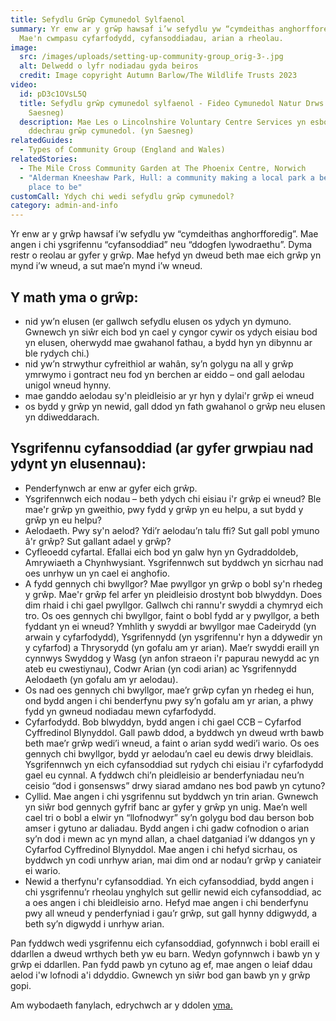 ```yaml
---
title: Sefydlu Grŵp Cymunedol Sylfaenol
summary: Yr enw ar y grŵp hawsaf i’w sefydlu yw “cymdeithas anghorfforedig”.
  Mae'n cwmpasu cyfarfodydd, cyfansoddiadau, arian a rheolau.
image:
  src: /images/uploads/setting-up-community-group_orig-3-.jpg
  alt: Delwedd o lyfr nodiadau gyda beiros
  credit: Image copyright Autumn Barlow/The Wildlife Trusts 2023
video:
  id: pD3c1OVsL5Q
  title: Sefydlu grŵp cymunedol sylfaenol - Fideo Cymunedol Natur Drws Nesaf (yn
    Saesneg)
  description: Mae Les o Lincolnshire Voluntary Centre Services yn esbonio sut i
    ddechrau grŵp cymunedol. (yn Saesneg)
relatedGuides:
  - Types of Community Group (England and Wales)
relatedStories:
  - The Mile Cross Community Garden at The Phoenix Centre, Norwich
  - "Alderman Kneeshaw Park, Hull: a community making a local park a better
    place to be"
customCall: Ydych chi wedi sefydlu grŵp cymunedol?
category: admin-and-info
---
```

Yr enw ar y grŵp hawsaf i’w sefydlu yw “cymdeithas anghorfforedig”. Mae angen i chi ysgrifennu “cyfansoddiad” neu “ddogfen lywodraethu”. Dyma restr o reolau ar gyfer y grŵp. Mae hefyd yn dweud beth mae eich grŵp yn mynd i’w wneud, a sut mae’n mynd i’w wneud.

## Y math yma o grŵp:

* nid yw’n elusen (er gallwch sefydlu elusen os ydych yn dymuno. Gwnewch yn siŵr eich bod yn cael y cyngor cywir os ydych eisiau bod yn elusen, oherwydd mae gwahanol fathau, a bydd hyn yn dibynnu ar ble rydych chi.)
* nid yw’n strwythur cyfreithiol ar wahân, sy’n golygu na all y grŵp ymrwymo i gontract neu fod yn berchen ar eiddo – ond gall aelodau unigol wneud hynny.
* mae ganddo aelodau sy'n pleidleisio ar yr hyn y dylai'r grŵp ei wneud
* os bydd y grŵp yn newid, gall ddod yn fath gwahanol o grŵp neu elusen yn ddiweddarach.

## Ysgrifennu cyfansoddiad (ar gyfer grwpiau nad ydynt yn elusennau):

* Penderfynwch ar enw ar gyfer eich grŵp.
* Ysgrifennwch eich nodau – beth ydych chi eisiau i'r grŵp ei wneud? Ble mae'r grŵp yn gweithio, pwy fydd y grŵp yn eu helpu, a sut bydd y grŵp yn eu helpu?
* Aelodaeth. Pwy sy'n aelod? Ydi’r aelodau’n talu ffi? Sut gall pobl ymuno â'r grŵp? Sut gallant adael y grŵp?
* Cyfleoedd cyfartal. Efallai eich bod yn galw hyn yn Gydraddoldeb, Amrywiaeth a Chynhwysiant. Ysgrifennwch sut byddwch yn sicrhau nad oes unrhyw un yn cael ei anghofio.
* A fydd gennych chi bwyllgor? Mae pwyllgor yn grŵp o bobl sy'n rhedeg y grŵp. Mae'r grŵp fel arfer yn pleidleisio drostynt bob blwyddyn. Does dim rhaid i chi gael pwyllgor. Gallwch chi rannu'r swyddi a chymryd eich tro. Os oes gennych chi bwyllgor, faint o bobl fydd ar y pwyllgor, a beth fyddant yn ei wneud? Ymhlith y swyddi ar bwyllgor mae Cadeirydd (yn arwain y cyfarfodydd), Ysgrifennydd (yn ysgrifennu'r hyn a ddywedir yn y cyfarfod) a Thrysorydd (yn gofalu am yr arian). Mae’r swyddi eraill yn cynnwys Swyddog y Wasg (yn anfon straeon i'r papurau newydd ac yn ateb eu cwestiynau), Codwr Arian (yn codi arian) ac Ysgrifennydd Aelodaeth (yn gofalu am yr aelodau).
* Os nad oes gennych chi bwyllgor, mae’r grŵp cyfan yn rhedeg ei hun, ond bydd angen i chi benderfynu pwy sy’n gofalu am yr arian, a phwy fydd yn gwneud nodiadau mewn cyfarfodydd.
* Cyfarfodydd. Bob blwyddyn, bydd angen i chi gael CCB – Cyfarfod Cyffredinol Blynyddol. Gall pawb ddod, a byddwch yn dweud wrth bawb beth mae’r grŵp wedi’i wneud, a faint o arian sydd wedi’i wario. Os oes gennych chi bwyllgor, bydd yr aelodau’n cael eu dewis drwy bleidlais. Ysgrifennwch yn eich cyfansoddiad sut rydych chi eisiau i'r cyfarfodydd gael eu cynnal. A fyddwch chi’n pleidleisio ar benderfyniadau neu’n ceisio “dod i gonsensws” drwy siarad amdano nes bod pawb yn cytuno?
* Cyllid. Mae angen i chi ysgrifennu sut byddwch yn trin arian. Gwnewch yn siŵr bod gennych gyfrif banc ar gyfer y grŵp yn unig. Mae’n well cael tri o bobl a elwir yn “llofnodwyr” sy’n golygu bod dau berson bob amser i gytuno ar daliadau. Bydd angen i chi gadw cofnodion o arian sy’n dod i mewn ac yn mynd allan, a chael datganiad i’w ddangos yn y Cyfarfod Cyffredinol Blynyddol. Mae angen i chi hefyd sicrhau, os byddwch yn codi unrhyw arian, mai dim ond ar nodau’r grŵp y caniateir ei wario.
* Newid a therfynu'r cyfansoddiad. Yn eich cyfansoddiad, bydd angen i chi ysgrifennu’r rheolau ynghylch sut gellir newid eich cyfansoddiad, ac a oes angen i chi bleidleisio arno. Hefyd mae angen i chi benderfynu pwy all wneud y penderfyniad i gau’r grŵp, sut gall hynny ddigwydd, a beth sy’n digwydd i unrhyw arian.

Pan fyddwch wedi ysgrifennu eich cyfansoddiad, gofynnwch i bobl eraill ei ddarllen a dweud wrthych beth yw eu barn. Wedyn gofynnwch i bawb yn y grŵp ei ddarllen. Pan fydd pawb yn cytuno ag ef, mae angen o leiaf ddau aelod i'w lofnodi a'i ddyddio. Gwnewch yn siŵr bod gan bawb yn y grŵp gopi.

Am wybodaeth fanylach, edrychwch ar y ddolen [yma.](https://www.resourcecentre.org.uk/information/constitutions/ "Resource Centre")
